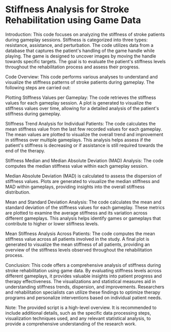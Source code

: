 #  Stiffness Analysis for Stroke Rehabilitation using Game Data

Introduction:
This code focuses on analyzing the stiffness of stroke patients during gameplay sessions. Stiffness is categorized into three types: resistance, assistance, and perturbation. The code utilizes data from a database that captures the patient's handling of the game handle while playing. The game is designed to uncover images by moving the handle towards specific targets. The goal is to evaluate the patient's stiffness levels throughout the rehabilitation process and assess their progress.

Code Overview:
This code performs various analyses to understand and visualize the stiffness patterns of stroke patients during gameplay. The following steps are carried out:

Plotting Stiffness Values per Gameplay:
The code retrieves the stiffness values for each gameplay session.
A plot is generated to visualize the stiffness values over time, allowing for a detailed analysis of the patient's stiffness during gameplay.

Stiffness Trend Analysis for Individual Patients:
The code calculates the mean stiffness value from the last few recorded values for each gameplay.
The mean values are plotted to visualize the overall trend and improvement in stiffness over multiple gameplays.
This analysis helps assess if the patient's stiffness is decreasing or if assistance is still required towards the end of the therapy.

Stiffness Median and Median Absolute Deviation (MAD) Analysis:
The code computes the median stiffness value within each gameplay session.

Median Absolute Deviation (MAD) is calculated to assess the dispersion of stiffness values.
Plots are generated to visualize the median stiffness and MAD within gameplays, providing insights into the overall stiffness distribution.

Mean and Standard Deviation Analysis:
The code calculates the mean and standard deviation of the stiffness values for each gameplay.
These metrics are plotted to examine the average stiffness and its variation across different gameplays.
This analysis helps identify games or gameplays that contribute to higher or lower stiffness levels.

Mean Stiffness Analysis Across Patients:
The code computes the mean stiffness value across all patients involved in the study.
A final plot is generated to visualize the mean stiffness of all patients, providing an overview of the stiffness levels observed throughout the rehabilitation process.

Conclusion:
This code offers a comprehensive analysis of stiffness during stroke rehabilitation using game data. By evaluating stiffness levels across different gameplays, it provides valuable insights into patient progress and therapy effectiveness. The visualizations and statistical measures aid in understanding stiffness trends, dispersion, and improvements. Researchers and rehabilitation specialists can utilize these findings to optimize therapy programs and personalize interventions based on individual patient needs.

Note: The provided script is a high-level overview. It is recommended to include additional details, such as the specific data processing steps, visualization techniques used, and any relevant statistical analysis, to provide a comprehensive understanding of the research work.
